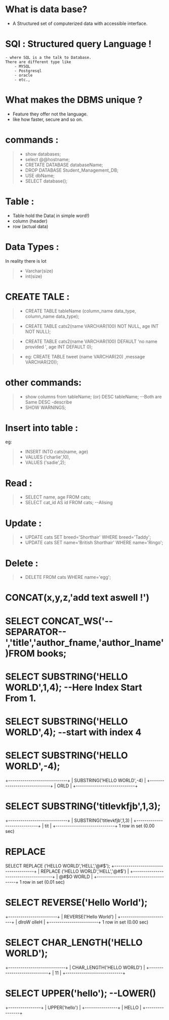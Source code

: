 # What is data base?
   - A Structured set of computerized data with accessible interface.
 # SQl : Structured query Language !
    - where SQL is a the talk to Database.
    There are different type like
        - MYSQL
        - Postgresql
        - oracle
        - etc.,
# What makes the DBMS unique ?
   - Feature they offer not the language.
   - like how faster, secure and so on.

# commands :
  > - show databases;
  > - select @@hostname;
  > - CRETATE DATABASE databaseName;
  > - DROP DATABASE Student_Management_DB;
  > - USE dbName;
  > - SELECT database();
# Table :
   - Table hold the Data( in simple word!)
   - column (header)
   - row (actual data)

# Data Types :
  In reality there is lot
  > - Varchar(size)
  > - int(size)
 # CREATE TALE :
  > - CREATE TABLE tableName (column_name data_type, column_name data_type);
  
  > - CREATE TABLE cats2(name VARCHAR(100) NOT NULL, age INT NOT NULL);
  
  > - CREATE TABLE cats2(name VARCHAR(100) DEFAULT 'no name provided ', age INT DEFAULT 0);
  
  > - eg: CREATE TABLE tweet (name VARCHAR(20) ,message VARCHAR(20));
# other commands:

 > - show columns from tableName;  (or)  DESC tableName;  --Both are Same  DESC -describe
 > - SHOW WARNINGS;
 # Insert into table :
 eg:
 > - INSERT INTO cats(name, age) 
 > - VALUES ('charlie',10),
 > - VALUES ('sadie',2);




# Read :
  > - SELECT name, age  FROM cats;
  > - SELECT cat_id AS id FROM cats; --Alising

# Update :
  > - UPDATE cats SET breed='Shorthair' WHERE breed='Taddy';
  > - UPDATE cats SET name='British Shorthair' WHERE name='Ringo';
  
  
# Delete :
   > - DELETE  FROM cats WHERE name='egg';
   
# CONCAT(x,y,z,'add text aswell !')

# SELECT CONCAT_WS('--SEPARATOR--','title','author_fname,'author_lname')FROM books;

# SELECT SUBSTRING('HELLO WORLD',1,4); --Here Index Start From 1.
# SELECT SUBSTRING('HELLO WORLD',4); --start with index 4


# SELECT SUBSTRING('HELLO WORLD',-4);
+-----------------------------+
| SUBSTRING('HELLO WORLD',-4) |
+-----------------------------+
| ORLD                        |
+-----------------------------+

#  SELECT SUBSTRING('titlevkfjb',1,3);
+-----------------------------+
| SUBSTRING('titlevkfjb',1,3) |
+-----------------------------+
| tit                         |
+-----------------------------+
1 row in set (0.00 sec)
  
 # REPLACE
   SELECT REPLACE ('HELLO WORLD','HELL','@#$');
+--------------------------------------+
| REPLACE ('HELLO WORLD','HELL','@#$') |
+--------------------------------------+
| @#$O WORLD                           |
+--------------------------------------+
1 row in set (0.01 sec)



# SELECT REVERSE('Hello World');
+------------------------+
| REVERSE('Hello World') |
+------------------------+
| dlroW olleH            |
+------------------------+
1 row in set (0.00 sec)

# SELECT CHAR_LENGTH('HELLO WORLD');
+----------------------------+
| CHAR_LENGTH('HELLO WORLD') |
+----------------------------+
|                         11 |
+----------------------------+


# SELECT UPPER('hello');  --LOWER()
+----------------+
| UPPER('hello') |
+----------------+
| HELLO          |
+----------------+



